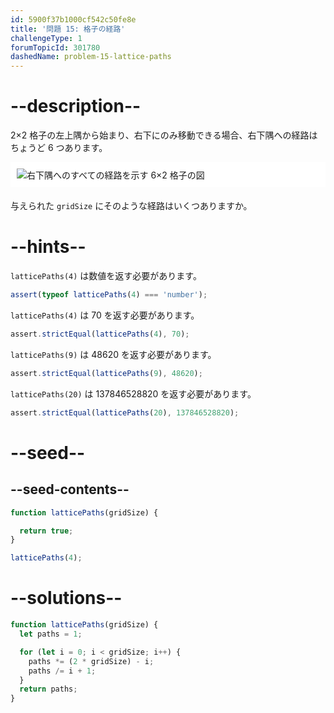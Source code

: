 ```yaml
---
id: 5900f37b1000cf542c50fe8e
title: '問題 15: 格子の経路'
challengeType: 1
forumTopicId: 301780
dashedName: problem-15-lattice-paths
---
```


# --description--

2×2 格子の左上隅から始まり、右下にのみ移動できる場合、右下隅への経路はちょうど 6 つあります。

<img alt="右下隅へのすべての経路を示す 6×2 格子の図" src="https://cdn-media-1.freecodecamp.org/project-euler/1Atixoj.gif" style="background-color: white; padding: 10px; display: block; margin-right: auto; margin-left: auto; margin-bottom: 1.2rem;" />

与えられた `gridSize` にそのような経路はいくつありますか。

# --hints--

`latticePaths(4)` は数値を返す必要があります。

```js
assert(typeof latticePaths(4) === 'number');
```

`latticePaths(4)` は 70 を返す必要があります。

```js
assert.strictEqual(latticePaths(4), 70);
```

`latticePaths(9)` は 48620 を返す必要があります。

```js
assert.strictEqual(latticePaths(9), 48620);
```

`latticePaths(20)` は 137846528820 を返す必要があります。

```js
assert.strictEqual(latticePaths(20), 137846528820);
```

# --seed--

## --seed-contents--

```js
function latticePaths(gridSize) {

  return true;
}

latticePaths(4);
```

# --solutions--

```js
function latticePaths(gridSize) {
  let paths = 1;

  for (let i = 0; i < gridSize; i++) {
    paths *= (2 * gridSize) - i;
    paths /= i + 1;
  }
  return paths;
}
```
